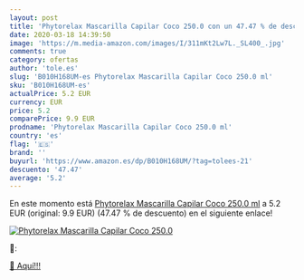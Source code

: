 ```yaml
---
layout: post
title: 'Phytorelax Mascarilla Capilar Coco 250.0 con un 47.47 % de descuento'
date: 2020-03-18 14:39:50
image: 'https://m.media-amazon.com/images/I/311mKt2Lw7L._SL400_.jpg'
comments: true
category: ofertas
author: 'tole.es'
slug: 'B010H168UM-es Phytorelax Mascarilla Capilar Coco 250.0 ml'
sku: 'B010H168UM-es'
actualPrice: 5.2 EUR
currency: EUR
price: 5.2
comparePrice: 9.9 EUR
prodname: 'Phytorelax Mascarilla Capilar Coco 250.0 ml'
country: 'es'
flag: '🇪🇸'
brand: ''
buyurl: 'https://www.amazon.es/dp/B010H168UM/?tag=tolees-21'
descuento: '47.47'
average: '5.2'
---
```


En este momento está [Phytorelax Mascarilla Capilar Coco 250.0 ml](https://www.amazon.es/dp/B010H168UM/?tag=tolees-21) a 5.2 EUR (original: 9.9 EUR) (47.47 %  de descuento) en el siguiente enlace!

[![Phytorelax Mascarilla Capilar Coco 250.0](https://m.media-amazon.com/images/I/311mKt2Lw7L._SL400_.jpg)](https://www.amazon.es/dp/B010H168UM/?tag=tolees-21)

🔎:


[🛒 Aquí!!!](https://www.amazon.es/dp/B010H168UM/?tag=tolees-21)
